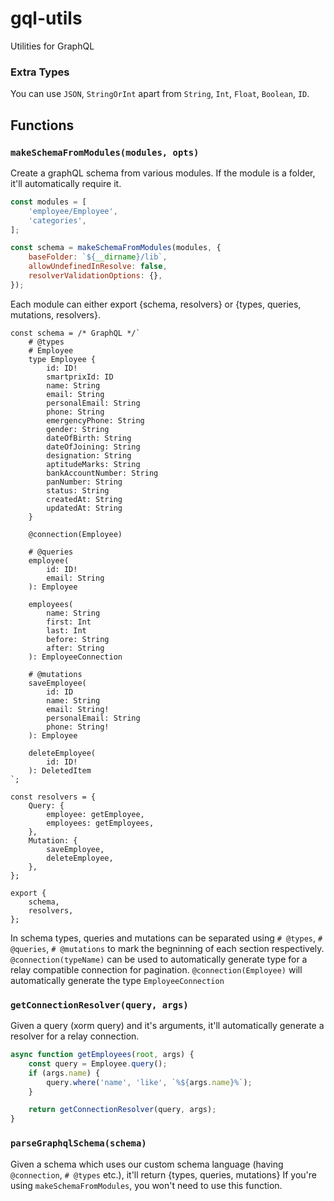 # gql-utils
Utilities for GraphQL

### Extra Types
You can use `JSON`, `StringOrInt` apart from `String`, `Int`, `Float`, `Boolean`, `ID`.

## Functions
### `makeSchemaFromModules(modules, opts)`
Create a graphQL schema from various modules. If the module is a folder, it'll automatically require it.
```js
const modules = [
	'employee/Employee',
	'categories',
];

const schema = makeSchemaFromModules(modules, {
	baseFolder: `${__dirname}/lib`,
	allowUndefinedInResolve: false,
	resolverValidationOptions: {},
});
```

Each module can either export {schema, resolvers} or {types, queries, mutations, resolvers}.
```
const schema = /* GraphQL */`
	# @types
	# Employee
	type Employee {
		id: ID!
		smartprixId: ID
		name: String
		email: String
		personalEmail: String
		phone: String
		emergencyPhone: String
		gender: String
		dateOfBirth: String
		dateOfJoining: String
		designation: String
		aptitudeMarks: String
		bankAccountNumber: String
		panNumber: String
		status: String
		createdAt: String
		updatedAt: String
	}

	@connection(Employee)

	# @queries
	employee(
		id: ID!
		email: String
	): Employee

	employees(
		name: String
		first: Int
		last: Int
		before: String
		after: String
	): EmployeeConnection

	# @mutations
	saveEmployee(
		id: ID
		name: String
		email: String!
		personalEmail: String
		phone: String!
	): Employee

	deleteEmployee(
		id: ID!
	): DeletedItem
`;

const resolvers = {
	Query: {
		employee: getEmployee,
		employees: getEmployees,
	},
	Mutation: {
		saveEmployee,
		deleteEmployee,
	},
};

export {
	schema,
	resolvers,
};
```

In schema types, queries and mutations can be separated using `# @types`, `# @queries`, `# @mutations` to mark the begninning of each section respectively.
`@connection(typeName)` can be used to automatically generate type for a relay compatible connection for pagination.
`@connection(Employee)` will automatically generate the type `EmployeeConnection`

### `getConnectionResolver(query, args)`
Given a query (xorm query) and it's arguments, it'll automatically generate a resolver for a relay connection.
```js
async function getEmployees(root, args) {
	const query = Employee.query();
	if (args.name) {
		query.where('name', 'like', `%${args.name}%`);
	}

	return getConnectionResolver(query, args);
}
```

### `parseGraphqlSchema(schema)`
Given a schema which uses our custom schema language (having `@connection`, `# @types` etc.), it'll return {types, queries, mutations}
If you're using `makeSchemaFromModules`, you won't need to use this function.
